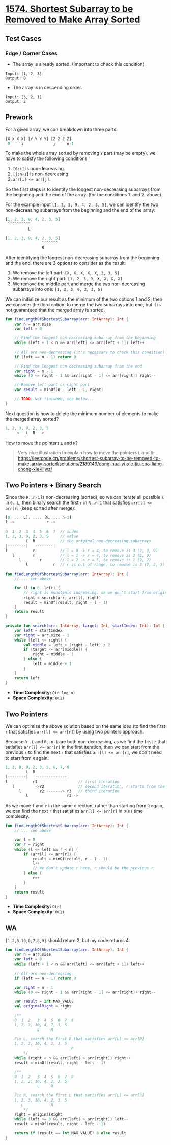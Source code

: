 # [1574. Shortest Subarray to be Removed to Make Array Sorted](https://leetcode.com/problems/shortest-subarray-to-be-removed-to-make-array-sorted/description/)

## Test Cases
### Edge / Corner Cases
* The array is already sorted. (Important to check this condition)
```
Input: [1, 2, 3]
Output: 0
```
* The array is in descending order.
```
Input: [3, 2, 1]
Output: 2
```

## Prework
For a given array, we can breakdown into three parts:
```js
[X X X X] [Y Y Y Y] [Z Z Z Z]
 0     i             j     n-1
```

To make the whole array sorted by removing `Y` part (may be empty), we have to satisfy the following conditions:
1. `[0:i]` is non-decreasing.
2. `[j:n-1]` is non-decreasing.
3. `arr[i] <= arr[j]`.

So the first steps is to identify the longest non-decreasing subarrays from the beginning and the end of the array. (for the conditions 1. and 2. above)

For the example input `[1, 2, 3, 9, 4, 2, 3, 5]`, we can identify the two non-decreasing subarrays from the beginning and the end of the array:

```js
[1, 2, 3, 9, 4, 2, 3, 5]
 ^^^^^^^^^^
          L

[1, 2, 3, 9, 4, 2, 3, 5]
                ^^^^^^^
                R
```

After identifying the longest non-decreasing subarray from the beginning and the end, there are 3 options to consider as the result:
1. We remove the left part: `[X, X, X, X, X, 2, 3, 5]`
2. We remove the right part: `[1, 2, 3, 9, X, X, X, X]`
3. We remove the middle part and merge the two non-decreasing subarrays into one: `[1, 2, 3, 9, 2, 3, 5]`

We can initialize our result as the minimum of the two options 1 and 2, then we consider the third option: to merge the two subarrays into one, but it is not guaranteed that the merged array is sorted.

```kotlin
fun findLengthOfShortestSubarray(arr: IntArray): Int {
    var n = arr.size
    var left = 0

    // Find the longest non-decreasing subarray from the beginning
    while (left + 1 < n && arr[left] <= arr[left + 1]) left++
    
    // All are non-decreasing (it's necessary to check this condition)
    if (left == n - 1) return 0

    // Find the longest non-decreasing subarray from the end
    var right = n - 1
    while (0 <= right - 1 && arr[right - 1] <= arr[right]) right--

    // Remove left part or right part
    var result = minOf(n - left - 1, right)

    // TODO: Not finished, see below...
}
```

Next question is how to delete the minimum number of elements to make the merged array sorted?
```js
1, 2, 3, 9, 2, 3, 5
     <-- L  R -->
```

How to move the pointers `L` and `R`?

> Very nice illustration to explain how to move the pointers `L` and `R`: https://leetcode.cn/problems/shortest-subarray-to-be-removed-to-make-array-sorted/solutions/2189149/dong-hua-yi-xie-jiu-cuo-liang-chong-xie-iijwz/

## Two Pointers + Binary Search
Since the `R..n-1` is non-decreasing (sorted), so we can iterate all possible `l` in `0..L`, then binary search the first `r` in `R..n-1` that satisfies `arr[l] <= arr[r]` (keep sorted after merge):

```js
[0, ... L], ..., [R, ... n-1]
l ->              r ->
```

```js
0  1  2  3  4  5  6  7  // index
1, 2, 3, 9, 2, 3, 5     // value
         L  R           // the original non-decreasing subarrays
|--------|  |--------|
l           r           // l = 0 -> r = 4, to remove is 3 (2, 3, 9)
   l        r           // l = 1 -> r = 4, to remove is 2 (3, 9)
      l        r        // l = 2 -> r = 5, to remove is 1 (9, 2)
         l           r  // r is out of range, to remove is 3 (2, 3, 5)
```

```kotlin
fun findLengthOfShortestSubarray(arr: IntArray): Int {
    // ... see above

    for (l in 0..left) {
        // right is monotonic increasing, so we don't start from original right index
        right = search(arr, arr[l], right)
        result = minOf(result, right - l - 1)
    }
    return result
}

private fun search(arr: IntArray, target: Int, startIndex: Int): Int {
    var left = startIndex
    var right = arr.size - 1
    while (left <= right) {
        val middle = left + (right - left) / 2
        if (target <= arr[middle]) {
            right = middle - 1
        } else {
            left = middle + 1
        }
    }
    return left
}
```

* **Time Complexity:** `O(n log n)`
* **Space Complexity:** `O(1)`

## Two Pointers
We can optimize the above solution based on the same idea (to find the first `r` that satisfies `arr[l] <= arr[r]`)  by using two pointers approach.

Because `0..L` and `R..n-1` are both non-decreasing, as we find the first `r` that satisfies `arr[l] <= arr[r]` in the first iteration, then we can start from the previous `r` to find the next `r` that satisfies `arr[l] <= arr[r]`, we don't need to start from `R` again.

```js
1, 3, 8, 9, 2, 3, 5, 6, 7, 8
         L  R         
|--------|  |--------------|
l           r1                  // first iteration
   l         ->r2               // second iteration, r starts from the previous r
      l        r2 -------> r3   // third iteration
         l                 r3 -> 
```

As we move `l` and `r` in the same direction, rather than starting from `R` again, we can find the next `r` that satisfies `arr[l] <= arr[r]` in `O(n)` time complexity.

```kotlin
fun findLengthOfShortestSubarray(arr: IntArray): Int {
    // ... see above

    var l = 0
    var r = right
    while (l <= left && r < n) {
        if (arr[l] <= arr[r]) {
            result = minOf(result, r - l - 1)
            l++
            // We don't update r here, r should be the previous r
        } else {
            r++
        }
    }
    return result
}
```

* **Time Complexity:** `O(n)`
* **Space Complexity:** `O(1)`

## WA
`[1,2,3,10,0,7,8,9]` should return 2, but my code returns 4.

```kotlin
fun findLengthOfShortestSubarray(arr: IntArray): Int {
    var n = arr.size
    var left = 0
    while (left + 1 < n && arr[left] <= arr[left + 1]) left++
    
    // All are non-decreasing
    if (left == n - 1) return 0

    var right = n - 1
    while (0 <= right - 1 && arr[right - 1] <= arr[right]) right--

    var result = Int.MAX_VALUE
    val originalRight = right

    /**
    0  1  2   3  4  5  6  7  8
    1, 2, 3, 10, 4, 2, 3, 5
              L     R

    Fix L, search the first R that satisfies arr[L] <= arr[R]
    1, 2, 3, 10, 4, 2, 3, 5
              L              R
        */
    while (right < n && arr[left] > arr[right]) right++
    result = minOf(result, right - left - 1)

    /**     
    0  1  2   3  4  5  6  7  8
    1, 2, 3, 10, 4, 2, 3, 5
              L     R

    Fix R, search the first L that satisfies arr[L] <= arr[R]
    1, 2, 3, 10, 4, 2, 3, 5
       L            R
        */
    right = originalRight
    while (left >= 0 && arr[left] > arr[right]) left--
    result = minOf(result, right - left - 1)

    return if (result == Int.MAX_VALUE) 0 else result
}
```